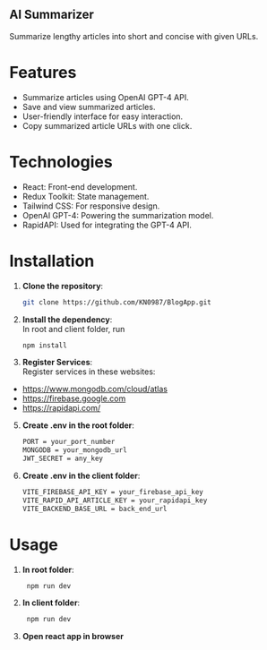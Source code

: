 ## AI Summarizer
Summarize lengthy articles into short and concise with given URLs.

# Features
- Summarize articles using OpenAI GPT-4 API.
- Save and view summarized articles.
- User-friendly interface for easy interaction.
- Copy summarized article URLs with one click.

# Technologies
- React: Front-end development.
- Redux Toolkit: State management.
- Tailwind CSS: For responsive design.
- OpenAI GPT-4: Powering the summarization model.
- RapidAPI: Used for integrating the GPT-4 API.

# Installation
1. **Clone the repository**:
   ```bash
   git clone https://github.com/KN0987/BlogApp.git

2. **Install the dependency**:  
   In root and client folder, run
   ```bash
   npm install

4. **Register Services**:  
   Register services in these websites:
- https://www.mongodb.com/cloud/atlas
- https://firebase.google.com
- https://rapidapi.com/

5. **Create .env in the root folder**:  
   ```bash
   PORT = your_port_number
   MONGODB = your_mongodb_url
   JWT_SECRET = any_key

6. **Create .env in the client folder**:  
   ```bash
   VITE_FIREBASE_API_KEY = your_firebase_api_key
   VITE_RAPID_API_ARTICLE_KEY = your_rapidapi_key
   VITE_BACKEND_BASE_URL = back_end_url

# Usage
1. **In root folder**:  
   ```bash
    npm run dev

2. **In client folder**:  
   ```bash
    npm run dev

3. **Open react app in browser**


   
